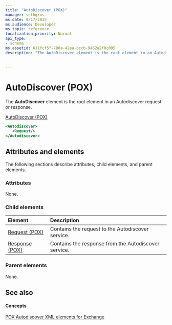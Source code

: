 ```yaml
---
title: "AutoDiscover (POX)"
manager: sethgros
ms.date: 9/17/2015
ms.audience: Developer
ms.topic: reference
localization_priority: Normal
api_type:
- schema
ms.assetid: 611fcf5f-780a-42ea-bccb-9462a2f0c095
description: "The AutoDiscover element is the root element in an Autodiscover request or response."
 
 
---
```


# AutoDiscover (POX)

The **AutoDiscover** element is the root element in an Autodiscover request or response. 
  
[AutoDiscover (POX)](autodiscover-pox.md)
  
```xml
<Autodiscover>
   <Request/>
</Autodiscover>
```

## Attributes and elements

The following sections describe attributes, child elements, and parent elements.
  
### Attributes

None.
  
### Child elements

|**Element**|**Description**|
|:-----|:-----|
|[Request (POX)](request-pox.md) <br/> |Contains the request to the Autodiscover service.  <br/> |
|[Response (POX)](response-pox.md) <br/> |Contains the response from the Autodiscover service.  <br/> |
   
### Parent elements

None.
  
## See also

#### Concepts

[POX Autodiscover XML elements for Exchange](pox-autodiscover-xml-elements-for-exchange.md)

